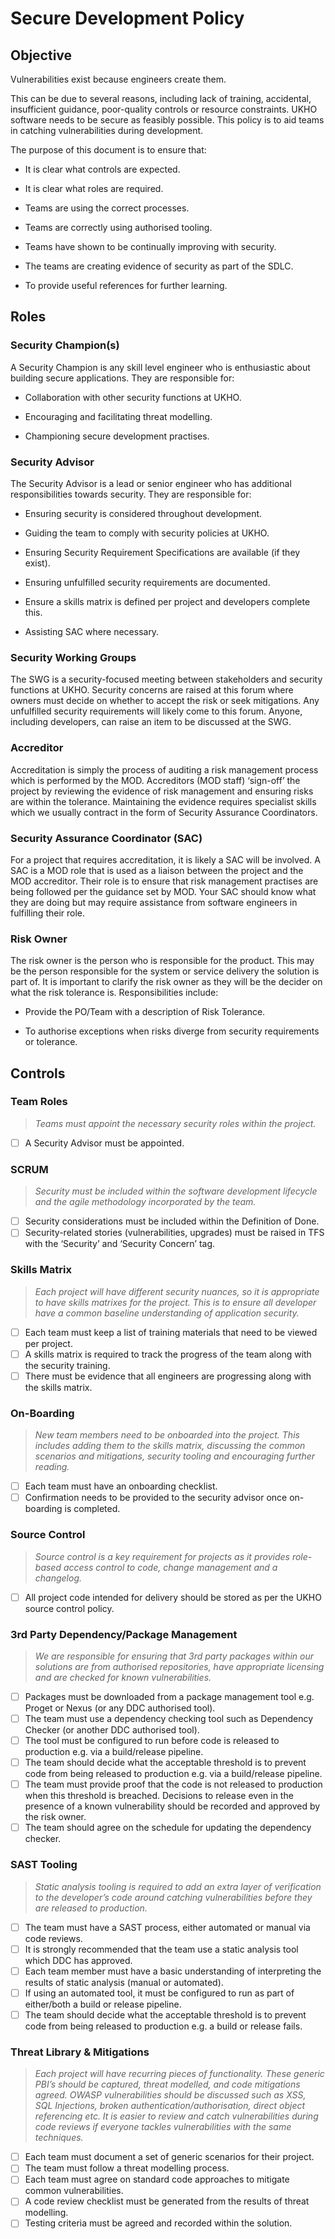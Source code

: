 # Secure Development Policy

## Objective

Vulnerabilities exist because engineers create them.

This can be due to several reasons, including lack of training, accidental, insufficient guidance, poor-quality controls or resource constraints. UKHO software needs to be secure as feasibly possible. This policy is to aid teams in catching vulnerabilities during development.

The purpose of this document is to ensure that:

- It is clear what controls are expected.

- It is clear what roles are required.

- Teams are using the correct processes.

- Teams are correctly using authorised tooling.

- Teams have shown to be continually improving with security.

- The teams are creating evidence of security as part of the SDLC.

- To provide useful references for further learning.

## Roles

### Security Champion(s)

A Security Champion is any skill level engineer who is enthusiastic about building secure applications. They are responsible for:

- Collaboration with other security functions at UKHO.

- Encouraging and facilitating threat modelling.

- Championing secure development practises.


### Security Advisor

The Security Advisor is a lead or senior engineer who has additional responsibilities towards security. They are responsible for:

- Ensuring security is considered throughout development.

- Guiding the team to comply with security policies at UKHO.

- Ensuring Security Requirement Specifications are available (if they exist).

- Ensuring unfulfilled security requirements are documented.

- Ensure a skills matrix is defined per project and developers complete this.

- Assisting SAC where necessary.


### Security Working Groups

The SWG is a security-focused meeting between stakeholders and security functions at UKHO. Security concerns are raised at this forum where owners must decide on whether to accept the risk or seek mitigations. Any unfulfilled security requirements will likely come to this forum. Anyone, including developers, can raise an item to be discussed at the SWG.

### Accreditor

Accreditation is simply the process of auditing a risk management process which is performed by the MOD. Accreditors (MOD staff) ‘sign-off’ the project by reviewing the evidence of risk management and ensuring risks are within the tolerance. Maintaining the evidence requires specialist skills which we usually contract in the form of Security Assurance Coordinators.

### Security Assurance Coordinator (SAC)

For a project that requires accreditation, it is likely a SAC will be involved. A SAC is a MOD role that is used as a liaison between the project and the MOD accreditor. Their role is to ensure that risk management practises are being followed per the guidance set by MOD. Your SAC should know what they are doing but may require assistance from software engineers in fulfilling their role.

### Risk Owner

The risk owner is the person who is responsible for the product. This may be the person responsible for the system or service delivery the solution is part of. It is important to clarify the risk owner as they will be the decider on what the risk tolerance is. Responsibilities include:

- Provide the PO/Team with a description of Risk Tolerance.

- To authorise exceptions when risks diverge from security requirements or tolerance.

## Controls

### Team Roles

>_Teams must appoint the necessary security roles within the project._

- [ ] A Security Advisor must be appointed.

### SCRUM

>_Security must be included within the software development lifecycle and the agile methodology incorporated by the team._

- [ ] Security considerations must be included within the Definition of Done.
- [ ] Security-related stories (vulnerabilities, upgrades) must be raised in TFS with the ‘Security’ and ‘Security Concern’ tag.

### Skills Matrix

>_Each project will have different security nuances, so it is appropriate to have skills matrixes for the project. This is to ensure all developer have a common baseline understanding of application security._

- [ ] Each team must keep a list of training materials that need to be viewed per project.
- [ ] A skills matrix is required to track the progress of the team along with the security training.
- [ ] There must be evidence that all engineers are progressing along with the skills matrix.

### On-Boarding

>_New team members need to be onboarded into the project. This includes adding them to the skills matrix, discussing the common scenarios and mitigations, security tooling and encouraging further reading._

- [ ] Each team must have an onboarding checklist.
- [ ] Confirmation needs to be provided to the security advisor once on-boarding is completed.

### Source Control

>_Source control is a key requirement for projects as it provides role-based access control to code, change management and a changelog._

- [ ] All project code intended for delivery should be stored as per the UKHO source control policy.

### 3rd Party Dependency/Package Management

>_We are responsible for ensuring that 3rd party packages within our solutions are from authorised repositories, have appropriate licensing and are checked for known vulnerabilities._

- [ ] Packages must be downloaded from a package management tool e.g. Proget or Nexus (or any DDC authorised tool).
- [ ] The team must use a dependency checking tool such as Dependency Checker (or another DDC authorised tool).
- [ ] The tool must be configured to run before code is released to production e.g. via a build/release pipeline.
- [ ] The team should decide what the acceptable threshold is to prevent code from being released to production e.g. via a build/release pipeline.
- [ ] The team must provide proof that the code is not released to production when this threshold is breached. Decisions to release even in the presence of a known vulnerability should be recorded and approved by the risk owner.
- [ ] The team should agree on the schedule for updating the dependency checker.

### SAST Tooling

>_Static analysis tooling is required to add an extra layer of verification to the developer’s code around catching vulnerabilities before they are released to production._

- [ ] The team must have a SAST process, either automated or manual via code reviews.
- [ ] It is strongly recommended that the team use a static analysis tool which DDC has approved.
- [ ] Each team member must have a basic understanding of interpreting the results of static analysis (manual or automated).
- [ ] If using an automated tool, it must be configured to run as part of either/both a build or release pipeline.  
- [ ] The team should decide what the acceptable threshold is to prevent code from being released to production e.g. a build or release fails.  

### Threat Library & Mitigations

>_Each project will have recurring pieces of functionality. These generic PBI’s should be captured, threat modelled, and code mitigations agreed. OWASP vulnerabilities should be discussed such as XSS, SQL Injections, broken authentication/authorisation, direct object referencing etc. It is easier to review and catch vulnerabilities during code reviews if everyone tackles vulnerabilities with the same techniques._

- [ ] Each team must document a set of generic scenarios for their project.
- [ ] The team must follow a threat modelling process.
- [ ] Each team must agree on standard code approaches to mitigate common vulnerabilities.
- [ ] A code review checklist must be generated from the results of threat modelling.
- [ ] Testing criteria must be agreed and recorded within the solution.
